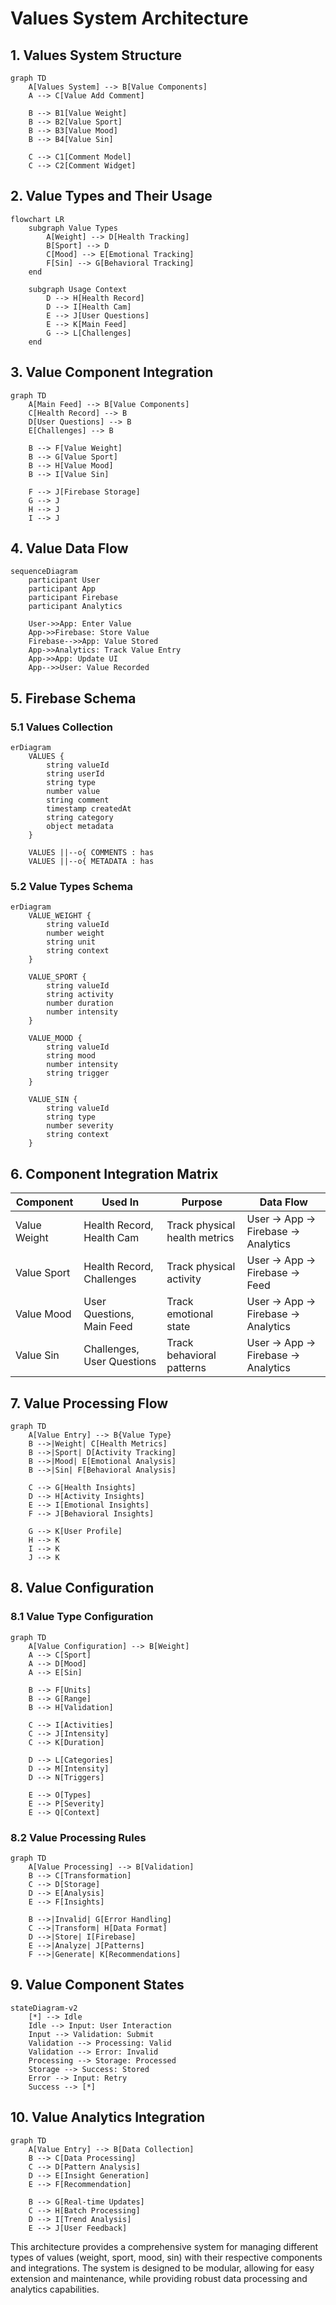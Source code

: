 # Values System Architecture

## 1. Values System Structure

```mermaid
graph TD
    A[Values System] --> B[Value Components]
    A --> C[Value Add Comment]
    
    B --> B1[Value Weight]
    B --> B2[Value Sport]
    B --> B3[Value Mood]
    B --> B4[Value Sin]
    
    C --> C1[Comment Model]
    C --> C2[Comment Widget]
```

## 2. Value Types and Their Usage

```mermaid
flowchart LR
    subgraph Value Types
        A[Weight] --> D[Health Tracking]
        B[Sport] --> D
        C[Mood] --> E[Emotional Tracking]
        F[Sin] --> G[Behavioral Tracking]
    end
    
    subgraph Usage Context
        D --> H[Health Record]
        D --> I[Health Cam]
        E --> J[User Questions]
        E --> K[Main Feed]
        G --> L[Challenges]
    end
```

## 3. Value Component Integration

```mermaid
graph TD
    A[Main Feed] --> B[Value Components]
    C[Health Record] --> B
    D[User Questions] --> B
    E[Challenges] --> B
    
    B --> F[Value Weight]
    B --> G[Value Sport]
    B --> H[Value Mood]
    B --> I[Value Sin]
    
    F --> J[Firebase Storage]
    G --> J
    H --> J
    I --> J
```

## 4. Value Data Flow

```mermaid
sequenceDiagram
    participant User
    participant App
    participant Firebase
    participant Analytics
    
    User->>App: Enter Value
    App->>Firebase: Store Value
    Firebase-->>App: Value Stored
    App->>Analytics: Track Value Entry
    App->>App: Update UI
    App-->>User: Value Recorded
```

## 5. Firebase Schema

### 5.1 Values Collection
```mermaid
erDiagram
    VALUES {
        string valueId
        string userId
        string type
        number value
        string comment
        timestamp createdAt
        string category
        object metadata
    }
    
    VALUES ||--o{ COMMENTS : has
    VALUES ||--o{ METADATA : has
```

### 5.2 Value Types Schema
```mermaid
erDiagram
    VALUE_WEIGHT {
        string valueId
        number weight
        string unit
        string context
    }
    
    VALUE_SPORT {
        string valueId
        string activity
        number duration
        number intensity
    }
    
    VALUE_MOOD {
        string valueId
        string mood
        number intensity
        string trigger
    }
    
    VALUE_SIN {
        string valueId
        string type
        number severity
        string context
    }
```

## 6. Component Integration Matrix

| Component | Used In | Purpose | Data Flow |
|-----------|---------|---------|-----------|
| Value Weight | Health Record, Health Cam | Track physical health metrics | User → App → Firebase → Analytics |
| Value Sport | Health Record, Challenges | Track physical activity | User → App → Firebase → Feed |
| Value Mood | User Questions, Main Feed | Track emotional state | User → App → Firebase → Analytics |
| Value Sin | Challenges, User Questions | Track behavioral patterns | User → App → Firebase → Analytics |

## 7. Value Processing Flow

```mermaid
graph TD
    A[Value Entry] --> B{Value Type}
    B -->|Weight| C[Health Metrics]
    B -->|Sport| D[Activity Tracking]
    B -->|Mood| E[Emotional Analysis]
    B -->|Sin| F[Behavioral Analysis]
    
    C --> G[Health Insights]
    D --> H[Activity Insights]
    E --> I[Emotional Insights]
    F --> J[Behavioral Insights]
    
    G --> K[User Profile]
    H --> K
    I --> K
    J --> K
```

## 8. Value Configuration

### 8.1 Value Type Configuration
```mermaid
graph TD
    A[Value Configuration] --> B[Weight]
    A --> C[Sport]
    A --> D[Mood]
    A --> E[Sin]
    
    B --> F[Units]
    B --> G[Range]
    B --> H[Validation]
    
    C --> I[Activities]
    C --> J[Intensity]
    C --> K[Duration]
    
    D --> L[Categories]
    D --> M[Intensity]
    D --> N[Triggers]
    
    E --> O[Types]
    E --> P[Severity]
    E --> Q[Context]
```

### 8.2 Value Processing Rules
```mermaid
graph TD
    A[Value Processing] --> B[Validation]
    B --> C[Transformation]
    C --> D[Storage]
    D --> E[Analysis]
    E --> F[Insights]
    
    B -->|Invalid| G[Error Handling]
    C -->|Transform| H[Data Format]
    D -->|Store| I[Firebase]
    E -->|Analyze| J[Patterns]
    F -->|Generate| K[Recommendations]
```

## 9. Value Component States

```mermaid
stateDiagram-v2
    [*] --> Idle
    Idle --> Input: User Interaction
    Input --> Validation: Submit
    Validation --> Processing: Valid
    Validation --> Error: Invalid
    Processing --> Storage: Processed
    Storage --> Success: Stored
    Error --> Input: Retry
    Success --> [*]
```

## 10. Value Analytics Integration

```mermaid
graph TD
    A[Value Entry] --> B[Data Collection]
    B --> C[Data Processing]
    C --> D[Pattern Analysis]
    D --> E[Insight Generation]
    E --> F[Recommendation]
    
    B --> G[Real-time Updates]
    C --> H[Batch Processing]
    D --> I[Trend Analysis]
    E --> J[User Feedback]
```

This architecture provides a comprehensive system for managing different types of values (weight, sport, mood, sin) with their respective components and integrations. The system is designed to be modular, allowing for easy extension and maintenance, while providing robust data processing and analytics capabilities.
